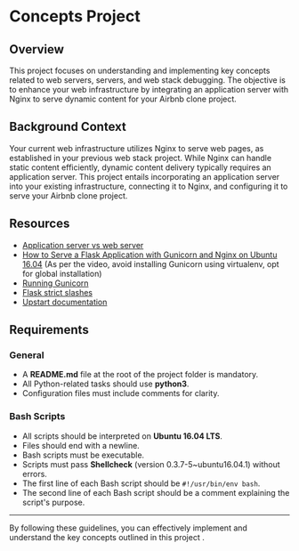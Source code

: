 # Concepts Project

## Overview

This project focuses on understanding and implementing key concepts related to web servers, servers, and web stack debugging. The objective is to enhance your web infrastructure by integrating an application server with Nginx to serve dynamic content for your Airbnb clone project.

## Background Context

Your current web infrastructure utilizes Nginx to serve web pages, as established in your previous web stack project. While Nginx can handle static content efficiently, dynamic content delivery typically requires an application server. This project entails incorporating an application server into your existing infrastructure, connecting it to Nginx, and configuring it to serve your Airbnb clone project.

## Resources

- [Application server vs web server](https://www.nginx.com/resources/glossary/application-server-vs-web-server/)
- [How to Serve a Flask Application with Gunicorn and Nginx on Ubuntu 16.04](https://www.digitalocean.com/community/tutorials/how-to-serve-flask-applications-with-gunicorn-and-nginx-on-ubuntu-16-04) (As per the video, avoid installing Gunicorn using virtualenv, opt for global installation)
- [Running Gunicorn](https://docs.gunicorn.org/en/stable/run.html)
- [Flask strict slashes](https://flask.palletsprojects.com/en/2.0.x/quickstart/#strict-slashes)
- [Upstart documentation](http://upstart.ubuntu.com/cookbook/)

## Requirements

### General

- A **README.md** file at the root of the project folder is mandatory.
- All Python-related tasks should use **python3**.
- Configuration files must include comments for clarity.
  
### Bash Scripts

- All scripts should be interpreted on **Ubuntu 16.04 LTS**.
- Files should end with a newline.
- Bash scripts must be executable.
- Scripts must pass **Shellcheck** (version 0.3.7-5~ubuntu16.04.1) without errors.
- The first line of each Bash script should be `#!/usr/bin/env bash`.
- The second line of each Bash script should be a comment explaining the script's purpose.

---
By following these guidelines, you can effectively implement and understand the key concepts outlined in this project .
